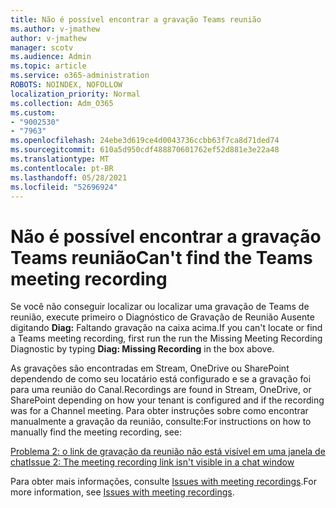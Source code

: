 ```yaml
---
title: Não é possível encontrar a gravação Teams reunião
ms.author: v-jmathew
author: v-jmathew
manager: scotv
ms.audience: Admin
ms.topic: article
ms.service: o365-administration
ROBOTS: NOINDEX, NOFOLLOW
localization_priority: Normal
ms.collection: Adm_O365
ms.custom:
- "9002530"
- "7963"
ms.openlocfilehash: 24ebe3d619ce4d0043736ccbb63f7ca8d71ded74
ms.sourcegitcommit: 610a5d950cdf488870601762ef52d881e3e22a48
ms.translationtype: MT
ms.contentlocale: pt-BR
ms.lasthandoff: 05/28/2021
ms.locfileid: "52696924"
---
```

# <a name="cant-find-the-teams-meeting-recording"></a><span data-ttu-id="a02e3-102">Não é possível encontrar a gravação Teams reunião</span><span class="sxs-lookup"><span data-stu-id="a02e3-102">Can't find the Teams meeting recording</span></span>

<span data-ttu-id="a02e3-103">Se você não conseguir localizar ou localizar uma gravação de Teams de reunião, execute primeiro o Diagnóstico de Gravação de Reunião Ausente digitando **Diag:** Faltando gravação na caixa acima.</span><span class="sxs-lookup"><span data-stu-id="a02e3-103">If you can't locate or find a Teams meeting recording, first run the run the Missing Meeting Recording Diagnostic by typing **Diag: Missing Recording** in the box above.</span></span> 

<span data-ttu-id="a02e3-104">As gravações são encontradas em Stream, OneDrive ou SharePoint dependendo de como seu locatário está configurado e se a gravação foi para uma reunião do Canal.</span><span class="sxs-lookup"><span data-stu-id="a02e3-104">Recordings are found in Stream, OneDrive, or SharePoint depending on how your tenant is configured and if the recording was for a Channel meeting.</span></span> <span data-ttu-id="a02e3-105">Para obter instruções sobre como encontrar manualmente a gravação da reunião, consulte:</span><span class="sxs-lookup"><span data-stu-id="a02e3-105">For instructions on how to manually find the meeting recording, see:</span></span> 

[<span data-ttu-id="a02e3-106">Problema 2: o link de gravação da reunião não está visível em uma janela de chat</span><span class="sxs-lookup"><span data-stu-id="a02e3-106">Issue 2: The meeting recording link isn't visible in a chat window</span></span>](/microsoftteams/troubleshoot/meetings/troubleshoot-meeting-recording-issues#issue-2-the-meeting-recording-link-isnt-visible-in-a-chat-window)

<span data-ttu-id="a02e3-107">Para obter mais informações, consulte [Issues with meeting recordings](/microsoftteams/troubleshoot/meetings/troubleshoot-meeting-recording-issues).</span><span class="sxs-lookup"><span data-stu-id="a02e3-107">For more information, see [Issues with meeting recordings](/microsoftteams/troubleshoot/meetings/troubleshoot-meeting-recording-issues).</span></span>
